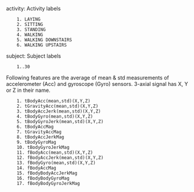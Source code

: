 
activity: Activity labels

        1. LAYING
        2. SITTING
        3. STANDING
        4. WALKING
        5. WALKING DOWNSTAIRS
        6. WALKING UPSTAIRS

subject: Subject labels
        
        1..30


Following features are the average of mean & std measurements of accelerometer (Acc) and gyroscope (Gyro) sensors. 3-axial signal has X, Y or Z in their name. 


        1. tBodyAcc(mean,std)(X,Y,Z) 
        2. tGravityAcc(mean,std)(X,Y,Z)
        3. tBodyAccJerk(mean,std)(X,Y,Z)
        4. tBodyGyro(mean,std)(X,Y,Z)
        5. tBodyGyroJerk(mean,std)(X,Y,Z)
        6. tBodyAccMag
        7. tGravityAccMag
        8. tBodyAccJerkMag
        9. tBodyGyroMag
        10. tBodyGyroJerkMag
        11. fBodyAcc(mean,std)(X,Y,Z)
        12. fBodyAccJerk(mean,std)(X,Y,Z)
        13. fBodyGyro(mean,std)(X,Y,Z)
        14. fBodyAccMag
        15. fBodyBodyAccJerkMag
        16. fBodyBodyGyroMag
        17. fBodyBodyGyroJerkMag
